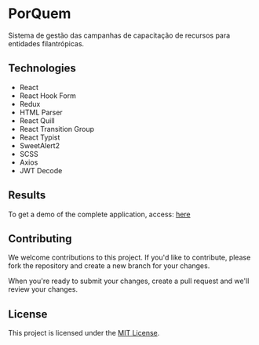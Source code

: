 # PorQuem

Sistema de gestão das campanhas de capacitação de recursos para entidades filantrópicas.
 
## Technologies

- React
- React Hook Form
- Redux
- HTML Parser
- React Quill
- React Transition Group
- React Typist
- SweetAlert2
- SCSS
- Axios
- JWT Decode

## Results

To get a demo of the complete application, access: [here](https://www.linkedin.com/feed/update/urn:li:activity:6911041064380329984/)

## Contributing

We welcome contributions to this project. If you'd like to contribute, please fork the repository and create a new branch for your changes.

When you're ready to submit your changes, create a pull request and we'll review your changes.

## License

This project is licensed under the [MIT License](LICENSE).
